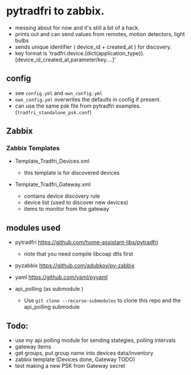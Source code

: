 # pytradfri to zabbix.

- messing about for now and it's still a bit of a hack.
- prints out and can send values from remotes, motion detectors, light bulbs
- sends unique identifier ( device_id + created_at ) for discovery.
- key format is 'tradfri.device.(dict{application_type}).[device_id_created_at,parameter/key....]'

## config

- see `config.yml` and `own_config.yml`
- `own_config.yml` overwrites the defaults in config if present.
- can use the same psk file from pytradfri examples. (`tradfri_standalone_psk.conf`)

## Zabbix

### Zabbix Templates

* Template_Tradfri_Devices.xml 
  * this template is for discovered devices
  
* Template_Tradfri_Gateway.xml
  * contains device discovery rule
  * device list (used to discover new devices)
  * items to monitor from the gateway

## modules used

* pytradfri https://github.com/home-assistant-libs/pytradfri
  * note that you need compile libcoap dtls first
* pyzabbix https://github.com/adubkov/py-zabbix
* yaml https://github.com/yaml/pyyaml

* api_polling (as submodule ) 
  * Use ```git clone --recurse-submodules``` to clone this repo and the api_polling submodule

## Todo:

- use my api polling module for sending stategies, polling intervals
- gateway items
- get groups, put group name into devices data/inventory
- zabbix template (Devices done, Gateway TODO)
- test making a new PSK from Gateway secret
